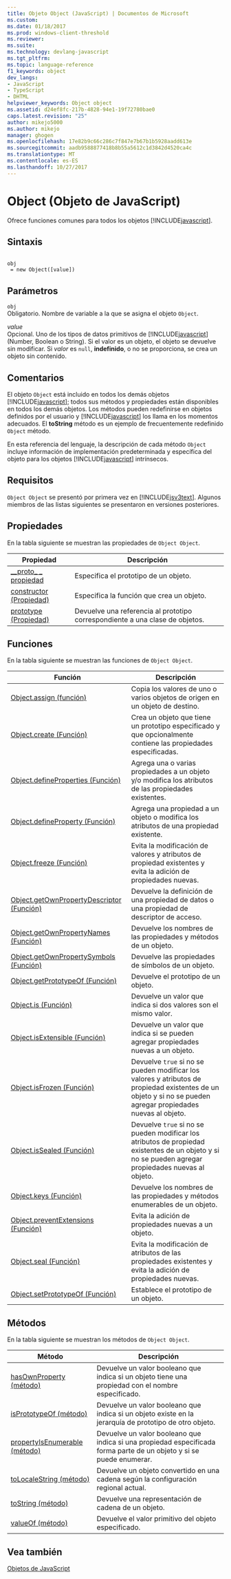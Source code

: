 ```yaml
---
title: Objeto Object (JavaScript) | Documentos de Microsoft
ms.custom: 
ms.date: 01/18/2017
ms.prod: windows-client-threshold
ms.reviewer: 
ms.suite: 
ms.technology: devlang-javascript
ms.tgt_pltfrm: 
ms.topic: language-reference
f1_keywords: object
dev_langs:
- JavaScript
- TypeScript
- DHTML
helpviewer_keywords: Object object
ms.assetid: d24ef8fc-217b-4828-94e1-19f72780bae0
caps.latest.revision: "25"
author: mikejo5000
ms.author: mikejo
manager: ghogen
ms.openlocfilehash: 17e82b9c66c286c7f847e7b67b1b5928aadd613e
ms.sourcegitcommit: aadb9588877418b8b55a5612c1d3842d4520ca4c
ms.translationtype: MT
ms.contentlocale: es-ES
ms.lasthandoff: 10/27/2017
---
```

# <a name="object-object-javascript"></a>Object (Objeto de JavaScript)
Ofrece funciones comunes para todos los objetos [!INCLUDE[javascript](../../javascript/includes/javascript-md.md)].  
  
## <a name="syntax"></a>Sintaxis  
  
```  
  
obj  
 = new Object([value])   
```  
  
## <a name="parameters"></a>Parámetros  
 `obj`  
 Obligatorio. Nombre de variable a la que se asigna el objeto `Object`.  
  
 *value*  
 Opcional. Uno de los tipos de datos primitivos de [!INCLUDE[javascript](../../javascript/includes/javascript-md.md)] (Number, Boolean o String). Si el valor es un objeto, el objeto se devuelve sin modificar. Si *valor* es `null`, **indefinido**, o no se proporciona, se crea un objeto sin contenido.  
  
## <a name="remarks"></a>Comentarios  
 El objeto `Object` está incluido en todos los demás objetos [!INCLUDE[javascript](../../javascript/includes/javascript-md.md)]; todos sus métodos y propiedades están disponibles en todos los demás objetos. Los métodos pueden redefinirse en objetos definidos por el usuario y [!INCLUDE[javascript](../../javascript/includes/javascript-md.md)] los llama en los momentos adecuados. El **toString** método es un ejemplo de frecuentemente redefinido `Object` método.  
  
 En esta referencia del lenguaje, la descripción de cada método `Object` incluye información de implementación predeterminada y específica del objeto para los objetos [!INCLUDE[javascript](../../javascript/includes/javascript-md.md)] intrínsecos.  
  
## <a name="requirements"></a>Requisitos  
 `Object Object` se presentó por primera vez en [!INCLUDE[jsv3text](../../javascript/reference/includes/jsv3text-md.md)]. Algunos miembros de las listas siguientes se presentaron en versiones posteriores.  
  
## <a name="properties"></a>Propiedades  
 En la tabla siguiente se muestran las propiedades de `Object Object`.  
  
|Propiedad|Descripción|  
|--------------|-----------------|  
|[__proto\_ \_ propiedad](../../javascript/reference/proto-property-object-javascript.md)|Especifica el prototipo de un objeto.|  
|[constructor (Propiedad)](../../javascript/reference/constructor-property-object-javascript.md)|Especifica la función que crea un objeto.|  
|[prototype (Propiedad)](../../javascript/reference/prototype-property-object-javascript.md)|Devuelve una referencia al prototipo correspondiente a una clase de objetos.|  
  
## <a name="functions"></a>Funciones  
 En la tabla siguiente se muestran las funciones de `Object Object`.  
  
|Función|Descripción|  
|--------------|-----------------|  
|[Object.assign (función)](../../javascript/reference/object-assign-function-object-javascript.md)|Copia los valores de uno o varios objetos de origen en un objeto de destino.|  
|[Object.create (Función)](../../javascript/reference/object-create-function-javascript.md)|Crea un objeto que tiene un prototipo especificado y que opcionalmente contiene las propiedades especificadas.|  
|[Object.defineProperties (Función)](../../javascript/reference/object-defineproperties-function-javascript.md)|Agrega una o varias propiedades a un objeto y/o modifica los atributos de las propiedades existentes.|  
|[Object.defineProperty (Función)](../../javascript/reference/object-defineproperty-function-javascript.md)|Agrega una propiedad a un objeto o modifica los atributos de una propiedad existente.|  
|[Object.freeze (Función)](../../javascript/reference/object-freeze-function-javascript.md)|Evita la modificación de valores y atributos de propiedad existentes y evita la adición de propiedades nuevas.|  
|[Object.getOwnPropertyDescriptor (Función)](../../javascript/reference/object-getownpropertydescriptor-function-javascript.md)|Devuelve la definición de una propiedad de datos o una propiedad de descriptor de acceso.|  
|[Object.getOwnPropertyNames (Función)](../../javascript/reference/object-getownpropertynames-function-javascript.md)|Devuelve los nombres de las propiedades y métodos de un objeto.|  
|[Object.getOwnPropertySymbols (Función)](../../javascript/reference/object-getownpropertysymbols-function-javascript.md)|Devuelve las propiedades de símbolos de un objeto.|  
|[Object.getPrototypeOf (Función)](../../javascript/reference/object-getprototypeof-function-javascript.md)|Devuelve el prototipo de un objeto.|  
|[Object.is (Función)](../../javascript/reference/object-is-function-javascript.md)|Devuelve un valor que indica si dos valores son el mismo valor.|  
|[Object.isExtensible (Función)](../../javascript/reference/object-isextensible-function-javascript.md)|Devuelve un valor que indica si se pueden agregar propiedades nuevas a un objeto.|  
|[Object.isFrozen (Función)](../../javascript/reference/object-isfrozen-function-javascript.md)|Devuelve `true` si no se pueden modificar los valores y atributos de propiedad existentes de un objeto y si no se pueden agregar propiedades nuevas al objeto.|  
|[Object.isSealed (Función)](../../javascript/reference/object-issealed-function-javascript.md)|Devuelve `true` si no se pueden modificar los atributos de propiedad existentes de un objeto y si no se pueden agregar propiedades nuevas al objeto.|  
|[Object.keys (Función)](../../javascript/reference/object-keys-function-javascript.md)|Devuelve los nombres de las propiedades y métodos enumerables de un objeto.|  
|[Object.preventExtensions (Función)](../../javascript/reference/object-preventextensions-function-javascript.md)|Evita la adición de propiedades nuevas a un objeto.|  
|[Object.seal (Función)](../../javascript/reference/object-seal-function-javascript.md)|Evita la modificación de atributos de las propiedades existentes y evita la adición de propiedades nuevas.|  
|[Object.setPrototypeOf (Función)](../../javascript/reference/object-setprototypeof-function-javascript.md)|Establece el prototipo de un objeto.|  
  
## <a name="methods"></a>Métodos  
 En la tabla siguiente se muestran los métodos de `Object Object`.  
  
|Método|Descripción|  
|------------|-----------------|  
|[hasOwnProperty (método)](../../javascript/reference/hasownproperty-method-object-javascript.md)|Devuelve un valor booleano que indica si un objeto tiene una propiedad con el nombre especificado.|  
|[isPrototypeOf (método)](../../javascript/reference/isprototypeof-method-object-javascript.md)|Devuelve un valor booleano que indica si un objeto existe en la jerarquía de prototipo de otro objeto.|  
|[propertyIsEnumerable (método)](../../javascript/reference/propertyisenumerable-method-object-javascript.md)|Devuelve un valor booleano que indica si una propiedad especificada forma parte de un objeto y si se puede enumerar.|  
|[toLocaleString (método)](../../javascript/reference/tolocalestring-method-object-javascript.md)|Devuelve un objeto convertido en una cadena según la configuración regional actual.|  
|[toString (método)](../../javascript/reference/tostring-method-object-javascript.md)|Devuelve una representación de cadena de un objeto.|  
|[valueOf (método)](../../javascript/reference/valueof-method-object-javascript.md)|Devuelve el valor primitivo del objeto especificado.|  
  
## <a name="see-also"></a>Vea también  
 [Objetos de JavaScript](../../javascript/reference/javascript-objects.md)